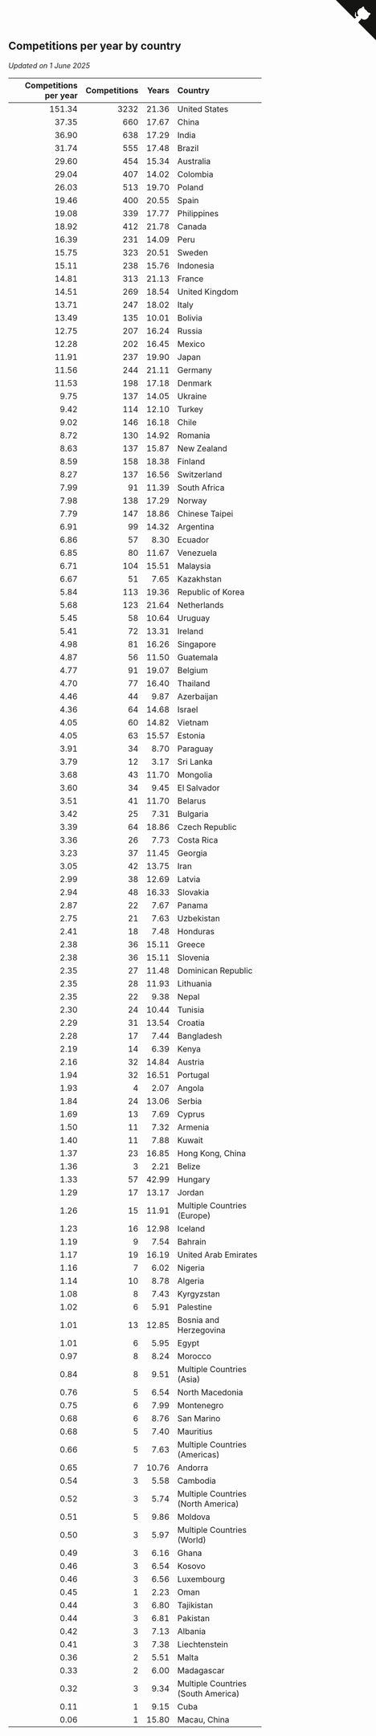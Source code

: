 ## Competitions per year by country

*Updated on  1 June 2025*

| Competitions per year | Competitions | Years | Country |
| ---: | ---: | ---: | :--- |
| 151.34 | 3232 | 21.36 | United States |
| 37.35 | 660 | 17.67 | China |
| 36.90 | 638 | 17.29 | India |
| 31.74 | 555 | 17.48 | Brazil |
| 29.60 | 454 | 15.34 | Australia |
| 29.04 | 407 | 14.02 | Colombia |
| 26.03 | 513 | 19.70 | Poland |
| 19.46 | 400 | 20.55 | Spain |
| 19.08 | 339 | 17.77 | Philippines |
| 18.92 | 412 | 21.78 | Canada |
| 16.39 | 231 | 14.09 | Peru |
| 15.75 | 323 | 20.51 | Sweden |
| 15.11 | 238 | 15.76 | Indonesia |
| 14.81 | 313 | 21.13 | France |
| 14.51 | 269 | 18.54 | United Kingdom |
| 13.71 | 247 | 18.02 | Italy |
| 13.49 | 135 | 10.01 | Bolivia |
| 12.75 | 207 | 16.24 | Russia |
| 12.28 | 202 | 16.45 | Mexico |
| 11.91 | 237 | 19.90 | Japan |
| 11.56 | 244 | 21.11 | Germany |
| 11.53 | 198 | 17.18 | Denmark |
| 9.75 | 137 | 14.05 | Ukraine |
| 9.42 | 114 | 12.10 | Turkey |
| 9.02 | 146 | 16.18 | Chile |
| 8.72 | 130 | 14.92 | Romania |
| 8.63 | 137 | 15.87 | New Zealand |
| 8.59 | 158 | 18.38 | Finland |
| 8.27 | 137 | 16.56 | Switzerland |
| 7.99 | 91 | 11.39 | South Africa |
| 7.98 | 138 | 17.29 | Norway |
| 7.79 | 147 | 18.86 | Chinese Taipei |
| 6.91 | 99 | 14.32 | Argentina |
| 6.86 | 57 | 8.30 | Ecuador |
| 6.85 | 80 | 11.67 | Venezuela |
| 6.71 | 104 | 15.51 | Malaysia |
| 6.67 | 51 | 7.65 | Kazakhstan |
| 5.84 | 113 | 19.36 | Republic of Korea |
| 5.68 | 123 | 21.64 | Netherlands |
| 5.45 | 58 | 10.64 | Uruguay |
| 5.41 | 72 | 13.31 | Ireland |
| 4.98 | 81 | 16.26 | Singapore |
| 4.87 | 56 | 11.50 | Guatemala |
| 4.77 | 91 | 19.07 | Belgium |
| 4.70 | 77 | 16.40 | Thailand |
| 4.46 | 44 | 9.87 | Azerbaijan |
| 4.36 | 64 | 14.68 | Israel |
| 4.05 | 60 | 14.82 | Vietnam |
| 4.05 | 63 | 15.57 | Estonia |
| 3.91 | 34 | 8.70 | Paraguay |
| 3.79 | 12 | 3.17 | Sri Lanka |
| 3.68 | 43 | 11.70 | Mongolia |
| 3.60 | 34 | 9.45 | El Salvador |
| 3.51 | 41 | 11.70 | Belarus |
| 3.42 | 25 | 7.31 | Bulgaria |
| 3.39 | 64 | 18.86 | Czech Republic |
| 3.36 | 26 | 7.73 | Costa Rica |
| 3.23 | 37 | 11.45 | Georgia |
| 3.05 | 42 | 13.75 | Iran |
| 2.99 | 38 | 12.69 | Latvia |
| 2.94 | 48 | 16.33 | Slovakia |
| 2.87 | 22 | 7.67 | Panama |
| 2.75 | 21 | 7.63 | Uzbekistan |
| 2.41 | 18 | 7.48 | Honduras |
| 2.38 | 36 | 15.11 | Greece |
| 2.38 | 36 | 15.11 | Slovenia |
| 2.35 | 27 | 11.48 | Dominican Republic |
| 2.35 | 28 | 11.93 | Lithuania |
| 2.35 | 22 | 9.38 | Nepal |
| 2.30 | 24 | 10.44 | Tunisia |
| 2.29 | 31 | 13.54 | Croatia |
| 2.28 | 17 | 7.44 | Bangladesh |
| 2.19 | 14 | 6.39 | Kenya |
| 2.16 | 32 | 14.84 | Austria |
| 1.94 | 32 | 16.51 | Portugal |
| 1.93 | 4 | 2.07 | Angola |
| 1.84 | 24 | 13.06 | Serbia |
| 1.69 | 13 | 7.69 | Cyprus |
| 1.50 | 11 | 7.32 | Armenia |
| 1.40 | 11 | 7.88 | Kuwait |
| 1.37 | 23 | 16.85 | Hong Kong, China |
| 1.36 | 3 | 2.21 | Belize |
| 1.33 | 57 | 42.99 | Hungary |
| 1.29 | 17 | 13.17 | Jordan |
| 1.26 | 15 | 11.91 | Multiple Countries (Europe) |
| 1.23 | 16 | 12.98 | Iceland |
| 1.19 | 9 | 7.54 | Bahrain |
| 1.17 | 19 | 16.19 | United Arab Emirates |
| 1.16 | 7 | 6.02 | Nigeria |
| 1.14 | 10 | 8.78 | Algeria |
| 1.08 | 8 | 7.43 | Kyrgyzstan |
| 1.02 | 6 | 5.91 | Palestine |
| 1.01 | 13 | 12.85 | Bosnia and Herzegovina |
| 1.01 | 6 | 5.95 | Egypt |
| 0.97 | 8 | 8.24 | Morocco |
| 0.84 | 8 | 9.51 | Multiple Countries (Asia) |
| 0.76 | 5 | 6.54 | North Macedonia |
| 0.75 | 6 | 7.99 | Montenegro |
| 0.68 | 6 | 8.76 | San Marino |
| 0.68 | 5 | 7.40 | Mauritius |
| 0.66 | 5 | 7.63 | Multiple Countries (Americas) |
| 0.65 | 7 | 10.76 | Andorra |
| 0.54 | 3 | 5.58 | Cambodia |
| 0.52 | 3 | 5.74 | Multiple Countries (North America) |
| 0.51 | 5 | 9.86 | Moldova |
| 0.50 | 3 | 5.97 | Multiple Countries (World) |
| 0.49 | 3 | 6.16 | Ghana |
| 0.46 | 3 | 6.54 | Kosovo |
| 0.46 | 3 | 6.56 | Luxembourg |
| 0.45 | 1 | 2.23 | Oman |
| 0.44 | 3 | 6.80 | Tajikistan |
| 0.44 | 3 | 6.81 | Pakistan |
| 0.42 | 3 | 7.13 | Albania |
| 0.41 | 3 | 7.38 | Liechtenstein |
| 0.36 | 2 | 5.51 | Malta |
| 0.33 | 2 | 6.00 | Madagascar |
| 0.32 | 3 | 9.34 | Multiple Countries (South America) |
| 0.11 | 1 | 9.15 | Cuba |
| 0.06 | 1 | 15.80 | Macau, China |


<a href="https://github.com/jonatanklosko/wca_statistics" class="github-corner" aria-label="View source on Github"><svg width="80" height="80" viewBox="0 0 250 250" style="fill:#151513; color:#fff; position: absolute; top: 0; border: 0; right: 0;" aria-hidden="true"><path d="M0,0 L115,115 L130,115 L142,142 L250,250 L250,0 Z"></path><path d="M128.3,109.0 C113.8,99.7 119.0,89.6 119.0,89.6 C122.0,82.7 120.5,78.6 120.5,78.6 C119.2,72.0 123.4,76.3 123.4,76.3 C127.3,80.9 125.5,87.3 125.5,87.3 C122.9,97.6 130.6,101.9 134.4,103.2" fill="currentColor" style="transform-origin: 130px 106px;" class="octo-arm"></path><path d="M115.0,115.0 C114.9,115.1 118.7,116.5 119.8,115.4 L133.7,101.6 C136.9,99.2 139.9,98.4 142.2,98.6 C133.8,88.0 127.5,74.4 143.8,58.0 C148.5,53.4 154.0,51.2 159.7,51.0 C160.3,49.4 163.2,43.6 171.4,40.1 C171.4,40.1 176.1,42.5 178.8,56.2 C183.1,58.6 187.2,61.8 190.9,65.4 C194.5,69.0 197.7,73.2 200.1,77.6 C213.8,80.2 216.3,84.9 216.3,84.9 C212.7,93.1 206.9,96.0 205.4,96.6 C205.1,102.4 203.0,107.8 198.3,112.5 C181.9,128.9 168.3,122.5 157.7,114.1 C157.9,116.9 156.7,120.9 152.7,124.9 L141.0,136.5 C139.8,137.7 141.6,141.9 141.8,141.8 Z" fill="currentColor" class="octo-body"></path></svg></a><style>.github-corner:hover .octo-arm{animation:octocat-wave 560ms ease-in-out}@keyframes octocat-wave{0%,100%{transform:rotate(0)}20%,60%{transform:rotate(-25deg)}40%,80%{transform:rotate(10deg)}}@media (max-width:500px){.github-corner:hover .octo-arm{animation:none}.github-corner .octo-arm{animation:octocat-wave 560ms ease-in-out}}</style>
